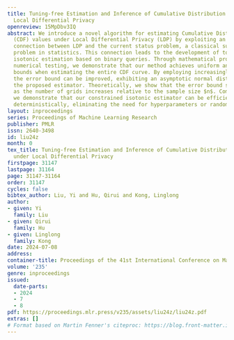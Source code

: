 ```yaml
---
title: Tuning-free Estimation and Inference of Cumulative Distribution Function under
  Local Differential Privacy
openreview: 15MpDbv3IQ
abstract: We introduce a novel algorithm for estimating Cumulative Distribution Function
  (CDF) values under Local Differential Privacy (LDP) by exploiting an unexpected
  connection between LDP and the current status problem, a classical survival data
  problem in statistics. This connection leads to the development of tools for constrained
  isotonic estimation based on binary queries. Through mathematical proofs and extensive
  numerical testing, we demonstrate that our method achieves uniform and $L_2$ error
  bounds when estimating the entire CDF curve. By employing increasingly dense grids,
  the error bound can be improved, exhibiting an asymptotic normal distribution of
  the proposed estimator. Theoretically, we show that the error bound smoothly changes
  as the number of grids increases relative to the sample size $n$. Computationally,
  we demonstrate that our constrained isotonic estimator can be efficiently computed
  deterministically, eliminating the need for hyperparameters or random optimization.
layout: inproceedings
series: Proceedings of Machine Learning Research
publisher: PMLR
issn: 2640-3498
id: liu24z
month: 0
tex_title: Tuning-free Estimation and Inference of Cumulative Distribution Function
  under Local Differential Privacy
firstpage: 31147
lastpage: 31164
page: 31147-31164
order: 31147
cycles: false
bibtex_author: Liu, Yi and Hu, Qirui and Kong, Linglong
author:
- given: Yi
  family: Liu
- given: Qirui
  family: Hu
- given: Linglong
  family: Kong
date: 2024-07-08
address:
container-title: Proceedings of the 41st International Conference on Machine Learning
volume: '235'
genre: inproceedings
issued:
  date-parts:
  - 2024
  - 7
  - 8
pdf: https://proceedings.mlr.press/v235/assets/liu24z/liu24z.pdf
extras: []
# Format based on Martin Fenner's citeproc: https://blog.front-matter.io/posts/citeproc-yaml-for-bibliographies/
---
```

